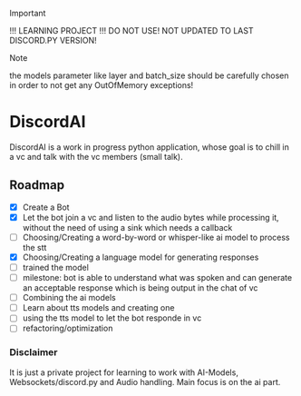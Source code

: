 > [!IMPORTANT]
> !!! LEARNING PROJECT !!!
> DO NOT USE! NOT UPDATED TO LAST DISCORD.PY VERSION!

> [!NOTE]
> the models parameter like layer and batch_size should be carefully chosen in order to not get any OutOfMemory exceptions!

# DiscordAI
DiscordAI is a work in progress python application, whose goal is to chill in a vc and talk with the vc members (small talk).

## Roadmap
- [x] Create a Bot
- [x] Let the bot join a vc and listen to the audio bytes while processing it, without the need of using a sink which needs a callback
- [ ] Choosing/Creating a word-by-word or whisper-like ai model to process the stt
- [x] Choosing/Creating a language model for generating responses
- [ ] trained the model
- [ ] milestone: bot is able to understand what was spoken and can generate an acceptable response which is being output in the chat of vc
- [ ] Combining the ai models
- [ ] Learn about tts models and creating one
- [ ] using the tts model to let the bot responde in vc
- [ ] refactoring/optimization

### Disclaimer
It is just a private project for learning to work with AI-Models, Websockets/discord.py and Audio handling. Main focus is on the ai part.
